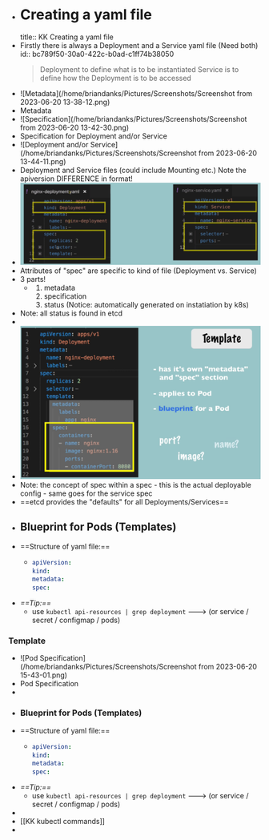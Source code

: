 - # Creating a yaml file
  title:: KK Creating a yaml file
- Firstly there is always a Deployment and a Service yaml file (Need both)
  id:: bc789f50-30a0-422c-b0ad-c1ff74b38050
  > Deployment to define what is to be instantiated
  > Service is to define how the Deployment is to be accessed
- ![Metadata](/home/briandanks/Pictures/Screenshots/Screenshot from 2023-06-20 13-38-12.png)
- Metadata
- ![Specification](/home/briandanks/Pictures/Screenshots/Screenshot from 2023-06-20 13-42-30.png)
- Specification for Deployment and/or Service
- ![Deployment and/or Service](/home/briandanks/Pictures/Screenshots/Screenshot from 2023-06-20 13-44-11.png)
- Deployment and Service files (could include Mounting etc.)   Note the apiversion DIFFERENCE in format!
- ![image.png](../assets/image_1686861013734_0.png)
- Attributes of "spec" are specific to kind of file (Deployment vs. Service)
- 3 parts!
	- 1. metadata
	  2. specification
	  3. status (Notice: automatically generated on instatiation by k8s)
- Note: all status is found in etcd
-
- ![image.png](../assets/image_1686905575254_0.png)
- Note: the concept of spec within a spec  - this is the actual deployable config - same goes for the service spec
- ==etcd provides the "defaults" for all Deployments/Services==
- ## Blueprint for Pods (Templates)
- ==Structure of yaml file:==
	- ```yaml
	  apiVersion:
	  kind:
	  metadata:
	  spec:
	  ```
- *==Tip:==*
	- use `kubectl api-resources | grep deployment`  ---> (or service /  secret / configmap / pods)
### Template
- ![Pod Specification](/home/briandanks/Pictures/Screenshots/Screenshot from 2023-06-20 15-43-01.png)
- Pod Specification
-
- ### Blueprint for Pods (Templates)
- ==Structure of yaml file:==
	- ```yaml
	  apiVersion:
	  kind:
	  metadata:
	  spec:
	  ```
- *==Tip:==*
	- use `kubectl api-resources | grep deployment`  ---> (or service /  secret / configmap / pods)
-
- [[KK kubectl commands]]
-